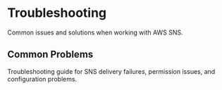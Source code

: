 # Troubleshooting

Common issues and solutions when working with AWS SNS.

## Common Problems

Troubleshooting guide for SNS delivery failures, permission issues, and configuration problems.